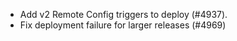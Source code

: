 - Add v2 Remote Config triggers to deploy (#4937).
- Fix deployment failure for larger releases (#4969)
